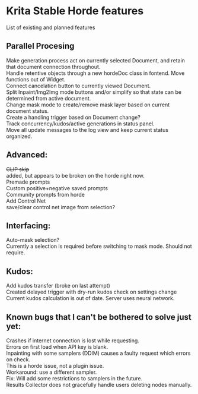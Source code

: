 # Krita Stable Horde features
List of existing and planned features  

## Parallel Procesing
Make generation process act on currently selected Document, and retain that document connection throughout.  
    Handle retentive objects through a new hordeDoc class in fontend. Move functions out of Widget.  
Connect cancelation button to currently viewed Document.  
Split Inpaint/Img2Img mode buttons and/or simplify so that state can be determined from active document.  
    Change mask mode to create/remove mask layer based on current document status.  
    Create a handling trigger based on Document change?  
Track concurrency/kudos/active generations in status panel.  
    Move all update messages to the log view and keep current status organized.  

## Advanced:
~~CLIP skip~~  
    added, but appears to be broken on the horde right now.  
Premade prompts  
    Custom positive+negative saved prompts  
    Community prompts from horde  
Add Control Net  
    save/clear control net image from selection?  

## Interfacing:
Auto-mask selection?  
    Currently a selection is required before switching to mask mode. Should not require.  

## Kudos:
Add kudos transfer (broke on last attempt)  
Created delayed trigger with dry-run kudos check on settings change  
    Current kudos calculation is out of date. Server uses neural network.  

## Known bugs that I can't be bothered to solve just yet:
Crashes if internet connection is lost while requesting.  
Errors on first load when API key is blank.  
Inpainting with some samplers (DDIM) causes a faulty request which errors on check.  
    This is a horde issue, not a plugin issue.  
    Workaround: use a different sampler.  
    Fix: Will add some restrictions to samplers in the future.  
Results Collector does not gracefully handle users deleting nodes manually.  